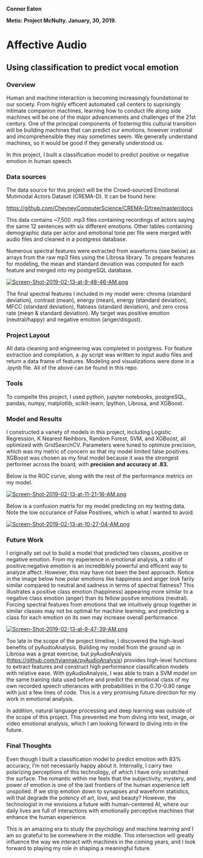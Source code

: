 **Connor Eaton**

**Metis: Project McNulty. January, 30, 2019.**

# Affective Audio
## Using classification to predict vocal emotion

### Overview

Human and machine interaction is becoming increasingly foundational to our society. From highly efficent automated call centers to suprisingly intimate companion machines, learning how to conduct life along side machines will be one of the major advancements and challenges of the 21st century. One of the principal components of fostering this cultural transition will be building machines that can predict our emotions, however irrational and imcomprehensible they may sometimes seem. We generally understand  machines, so it would be good if they generally understood us. 

In this project, I built a classification model to predict positive or negative emotion in human speech.

### Data sources
The data source for this project will be the Crowd-sourced Emotional Mutimodal Actors Dataset (CREMA-D). It can be found here:

https://github.com/CheyneyComputerScience/CREMA-D/tree/master/docs

This data contains ~7,500 .mp3 files containing recordings of actors saying the same 12 sentences with six different emotions. Other tables containing demographic data per actor and emotional tone per file were merged with audio files and cleaned in a postgress database.

Numerous spectral features were extracted from waveforms (see below) as arrays from the raw mp3 files using the Librosa library. To prepare features for modeling, the mean and standard deviation was computed for each feature and merged into my postgreSQL database.

[![Screen-Shot-2019-02-13-at-9-48-46-AM.png](https://i.postimg.cc/3xBYHckC/Screen-Shot-2019-02-13-at-9-48-46-AM.png)](https://postimg.cc/BjXdTNcX)

The final spectral features I included in my model were: chroma (standard deviation), contrast (mean), energy (mean), energy (standard deviation), MFCC (standard deviation), flatness (standard deviation), and zero cross rate (mean & standard deviation). My target was positive emotion (neutral/happy) and negative emotion (anger/disgust).

### Project Layout
All data cleaning and engineering was completed in postgress. For feature extraction and compilation, a .py script was written to input audio files and return a data frame of features. Modeling and visualizations were done in a .ipynb file. All of the above can be found in this repo.

### Tools
To compelte this project, I used python, jupyter notebooks, postgreSQL, pandas, numpy, matplotlib, scikit-learn, Ipython, Librosa, and XGBoost.

### Model and Results
I constructed a variety of models in this project, including Logistic Regression, K Nearest Neihbors, Random Forest, SVM, and XGBoost, all optimized with GridSearchCV. Parameters were tuned to optimize precision, which was my metric of concern so that my model limited false positives. XGBoost was chosen as my final model because it was the strongest performer across the board, with **precision and accuracy at .83.** 

Below is the ROC curve, along with the rest of the performance metrics on my model.

[![Screen-Shot-2019-02-13-at-11-21-16-AM.png](https://i.postimg.cc/3NNHjXYM/Screen-Shot-2019-02-13-at-11-21-16-AM.png)](https://postimg.cc/1nkTsN8M)

Below is a confusion matrix for my model predicting on my testing data. Note the low occurance of False Positives, which is what I wanted to avoid.

[![Screen-Shot-2019-02-13-at-10-27-04-AM.png](https://i.postimg.cc/7ZLQfsBN/Screen-Shot-2019-02-13-at-10-27-04-AM.png)](https://postimg.cc/F72x6ZXf)

### Future Work
I originally set out to build a model that predicted two classes, positive or negative emotion. From my experience in emotional analysis, a ratio of positive:negative emotion is an incrediblely powerful and efficent way to analyze affect. However, this may have not been the best approach. Notice in the image below how polar emotions like happiness and anger look farily similar compared to neutral and sadness in terms of spectral flatness? This illustrates a positive class emotion (happiness) appearing more similar to a negative class emotion (anger) than its fellow positve emotions (neutral). Forcing spectral features from emotions that we intuitively group together in similar classes may not be optimal for machine learning, and predicting a class for each emotion on its own may increase overall performance. 

[![Screen-Shot-2019-02-13-at-9-47-39-AM.png](https://i.postimg.cc/L8ywDKq7/Screen-Shot-2019-02-13-at-9-47-39-AM.png)](https://postimg.cc/18qvRdrc)

Too late in the scope of the project timeline, I discovered the high-level benefits of pyAudioAnalysis. Building my model from the ground up in Librosa was a great exercise, but pyAudioAnalysis (https://github.com/tyiannak/pyAudioAnalysis) provides high-level functions to extract features and construct high performance classification models with relative ease. With pyAudioAnalysis, I was able to train a SVM model on the same training data used before and predict the emotional class of my own recorded speech utterances with probabilities in the 0.70-0.80 range with just a few lines of code. This is a very promising future direction for my work in emotional analysis.

In addition, natural language processing and deep learning was outside of the scope of this project. This prevented me from diving into text, image, or video emotional analysis, which I am looking forward to diving into in the future.

### Final Thoughts
Even though I built a classification model to predict emotion with 83% accuracy, I’m not necessarily happy about it. Internally, I carry two polarizing perceptions of this technology, of which I have only scratched the surface. The romantic within me feels that the subjectivity, mystery, and power of emotion is one of the last frontiers of the human experience left unspoiled. If we strip emotion down to synapses and waveform statistics, will that degrade the potency of art, love, and beauty? However, the technologist in me envisions a future with human-centered AI, where our daily lives are full of interactions with emotionally perceptive machines that enhance the human experience. 

This is an amazing era to study the psychology and machine learning and I am so grateful to be somewhere in the middle. This intersection will greatly influence the way we interact with machines in the coming years, and I look forward to playing my role in shaping a meaningful future.

